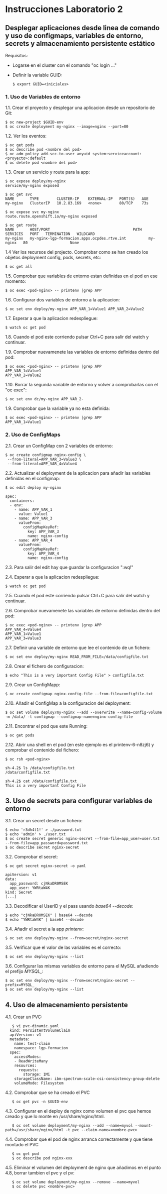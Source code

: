 # Instrucciones Laboratorio 2

## Desplegar aplicaciones desde linea de comando y uso de configmaps, variables de entorno, secrets y almacenamiento persistente estático

Requisitos:

* Logarse en el cluster con el comando "oc login ..."

* Definir la variable GUID:

      $ export GUID=<iniciales>

### 1. Uso de Variables de entorno

  1.1. Crear el proyecto y desplegar una aplicacion desde un repositorio de Git:

    $ oc new-project $GUID-env
    $ oc create deployment my-nginx --image=nginx --port=80

  1.2. Ver los eventos:

    $ oc get pods
    $ oc describe pod <nombre del pod>
    $ oc adm policy add-scc-to-user anyuid system:serviceaccount:<proyecto>:default
    $ oc delete pod <nombre del pod>

  1.3. Crear un servicio y route para la app:

    $ oc expose deploy/my-nginx
    service/my-nginx exposed
    
    $ oc get svc
    NAME       TYPE        CLUSTER-IP    EXTERNAL-IP   PORT(S)   AGE
    my-nginx   ClusterIP   10.2.83.169   <none>        80/TCP    73s

    $ oc expose svc my-nginx
    route.route.openshift.io/my-nginx exposed
    
    $ oc get route
    NAME       HOST/PORT                                     PATH   SERVICES   PORT   TERMINATION   WILDCARD
    my-nginx   my-nginx-lgp-formacion.apps.ocpdes.rtve.int          my-nginx   80                   None

  1.4 Ver los recursos del projecto. Comprobar como se han creado los objetos deployment config, pods, secrets, etc:

    $ oc get all

  1.5. Comprobar que variables de entorno estan definidas en el pod en ese momento:

    $ oc exec <pod-nginx> -- printenv |grep APP

  1.6. Configurar dos variables de entorno a la aplicacion:

    $ oc set env deploy/my-nginx APP_VAR_1=Value1 APP_VAR_2=Value2

  1.7. Esperar a que la aplicacion redespliegue:

    $ watch oc get pod

  1.8. Cuando el pod este corriendo pulsar Ctrl+C para salir del watch y continuar.

  1.9. Comprobar nuevamenete las variables de entorno definidas dentro del pod:

    $ oc exec <pod-nginx> -- printenv |grep APP
    APP_VAR_1=Value1
    APP_VAR_2=Value2
    
  1.10. Borrar la segunda variable de entorno y volver a comprobarlas con el "oc exec":

    $ oc set env dc/my-nginx APP_VAR_2-

  1.9. Comprobar que la variable ya no esta definida:

    $ oc exec <pod-nginx> -- printenv |grep APP
    APP_VAR_1=Value1
   
### 2. Uso de ConfigMaps

  2.1. Crear un ConfigMap con 2 variables de entorno:

    $ oc create configmap nginx-config \
     --from-literal=APP_VAR_3=Value3 \
     --from-literal=APP_VAR_4=Value4

  2.2. Actualizar el deployment de la aplicacion para añadir las variables definidas en el configmap:

    $ oc edit deploy my-nginx
    
    spec:
      containers:
      - env:
        - name: APP_VAR_1
          value: Value1
        - name: APP_VAR_3
          valueFrom:
            configMapKeyRef:
              key: APP_VAR_3
              name: nginx-config
        - name: APP_VAR_4
          valueFrom:
            configMapKeyRef:
              key: APP_VAR_4
              name: nginx-config

  2.3. Para salir del edit hay que guardar la configuracion ":wq!"

  2.4. Esperar a que la aplicacion redespliegue:

    $ watch oc get pod

  2.5. Cuando el pod este corriendo pulsar Ctrl+C para salir del watch y continuar.

  2.6. Comprobar nuevamenete las variables de entorno definidas dentro del pod:

    $ oc exec <pod-nginx> -- printenv |grep APP
    APP_VAR_4=Value4
    APP_VAR_1=Value1
    APP_VAR_3=Value3

  2.7. Definir una variable de entorno que lee el contenido de un fichero:

    $ oc set env deploy/my-nginx READ_FROM_FILE=/data/configfile.txt

  2.8. Crear el fichero de configuracion:

    $ echo "This is a very important Config File" > configfile.txt

  2.9. Crear un ConfigMapp:

    $ oc create configmap nginx-config-file --from-file=configfile.txt

  2.10. Añadir el ConfigMap a la configuracion del deployment:

    $ oc set volume deploy/my-nginx --add --overwrite --name=config-volume -m /data/ -t configmap --configmap-name=nginx-config-file

  2.11. Encontrar el pod que este Running:

    $ oc get pods

  2.12. Abrir una shell en el pod (en este ejemplo es el printenv-6-n8zj6) y comprobar el contenido del fichero:

    $ oc rsh <pod-nginx>

    sh-4.2$ ls /data/configfile.txt
    /data/configfile.txt

    sh-4.2$ cat /data/configfile.txt
    This is a very important Config File

## 3. Uso de secrets para configurar variables de entorno

  3.1. Crear un secret desde un fichero:

    $ echo 'r3dh4t1!' > ./password.txt
    $ echo 'admin' > ./user.txt
    $ oc create secret generic nginx-secret --from-file=app_user=user.txt --from-file=app_password=password.txt
    $ oc describe secret nginx-secret

  3.2. Comprobar el secret:

    $ oc get secret nginx-secret -o yaml

    apiVersion: v1
    data:
      app_password: cjNkaDR0MSEK
      app_user: YWRtaW4K
    kind: Secret
    [...]

  3.3. Decodificar el UserID y el pass usando *base64 --decode*:

    $ echo "cjNkaDR0MSEK" | base64 --decode
    $ echo "YWRtaW4K" | base64 --decode  

  3.4. Añadir el secret a la app *printenv*:

    $ oc set env deploy/my-nginx --from=secret/nginx-secret

  3.5. Verificar que el valor de las variables es el correcto:

    $ oc set env deploy/my-nginx --list

  3.6. Configurar las mismas variables de entorno para el MySQL añadiendo el prefijo *MYSQL_*:

    $ oc set env deploy/my-nginx --from=secret/nginx-secret --prefix=MYSQL_
    $ oc set env deploy/my-nginx --list

## 4. Uso de almacenamiento persistente

  4.1. Crear un PVC: 

       $ vi pvc-dinamic.yaml
      kind: PersistentVolumeClaim
      apiVersion: v1
      metadata:
        name: test-claim
        namespace: lgp-formacion
      spec:
        accessModes:
        - ReadWriteMany
        resources:
          requests:
            storage: 1Mi
        storageClassName: ibm-spectrum-scale-csi-consistency-group-delete
        volumeMode: Filesystem

  4.2. Comprobar que se ha creado el PVC

       $ oc get pvc -n $GUID-env

  4.3. Configurar en el deploy de nginx como volumen el pvc que hemos creado y que lo monte en /usr/share/nginx/html.

       $ oc set volume deployment/my-nginx --add --name=myvol --mount-path=/usr/share/nginx/html -t pvc --claim-name=<nombre-pvc>

  4.4. Comprobar que el pod de nginx arranca correctamente y que tiene montado el PVC

       $ oc get pod
       $ oc describe pod nginx-xxx

  4.5. Eliminar el volumen del deployment de nginx que añadimos en el punto 4.8, borrar tambien el pvc y el pv:

       $ oc set volume deployment/my-nginx --remove --name=myvol
       $ oc delete pvc <nombre-pvc>

